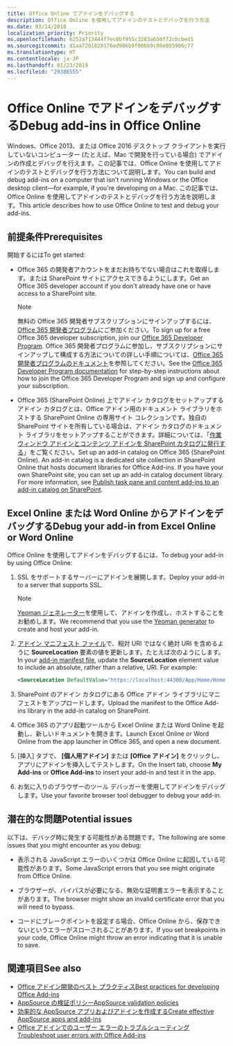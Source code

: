 ```yaml
---
title: Office Online でアドインをデバッグする
description: Office Online を使用してアドインのテストとデバッグを行う方法
ms.date: 03/14/2018
localization_priority: Priority
ms.openlocfilehash: 6252a713444f7ec8bf955c3283a650f72cbcbed1
ms.sourcegitcommit: d1aa7201820176ed986b9f00bb9c88e055906c77
ms.translationtype: HT
ms.contentlocale: ja-JP
ms.lasthandoff: 01/23/2019
ms.locfileid: "29386555"
---
```

# <a name="debug-add-ins-in-office-online"></a><span data-ttu-id="b4cf9-103">Office Online でアドインをデバッグする</span><span class="sxs-lookup"><span data-stu-id="b4cf9-103">Debug add-ins in Office Online</span></span>


<span data-ttu-id="b4cf9-104">Windows、Office 2013、または Office 2016 デスクトップ クライアントを実行していないコンピューター (たとえば、Mac で開発を行っている場合) でアドインの作成とデバッグを行えます。この記事では、Office Online を使用してアドインのテストとデバッグを行う方法について説明します。</span><span class="sxs-lookup"><span data-stu-id="b4cf9-104">You can build and debug add-ins on a computer that isn't running Windows or the Office desktop client&mdash;for example, if you're developing on a Mac.</span></span> <span data-ttu-id="b4cf9-105">この記事では、Office Online を使用してアドインのテストとデバッグを行う方法を説明します。</span><span class="sxs-lookup"><span data-stu-id="b4cf9-105">This article describes how to use Office Online to test and debug your add-ins.</span></span> 

## <a name="prerequisites"></a><span data-ttu-id="b4cf9-106">前提条件</span><span class="sxs-lookup"><span data-stu-id="b4cf9-106">Prerequisites</span></span>

<span data-ttu-id="b4cf9-107">開始するには</span><span class="sxs-lookup"><span data-stu-id="b4cf9-107">To get started:</span></span>

- <span data-ttu-id="b4cf9-108">Office 365 の開発者アカウントをまだお持ちでない場合はこれを取得します。または SharePoint サイトにアクセスできるようにします。</span><span class="sxs-lookup"><span data-stu-id="b4cf9-108">Get an Office 365 developer account if you don't already have one or have access to a SharePoint site.</span></span>
    
  > [!NOTE]
  > <span data-ttu-id="b4cf9-109">無料の Office 365 開発者サブスクリプションにサインアップするには、[Office 365 開発者プログラム](https://developer.microsoft.com/office/dev-program)にご参加ください。</span><span class="sxs-lookup"><span data-stu-id="b4cf9-109">To sign up for a free Office 365 developer subscription, join our [Office 365 Developer Program](https://developer.microsoft.com/office/dev-program).</span></span> <span data-ttu-id="b4cf9-110">Office 365 開発者プログラムに参加し、サブスクリプションにサインアップして構成する方法についての詳しい手順については、[Office 365 開発者プログラムのドキュメント](https://docs.microsoft.com/office/developer-program/office-365-developer-program)を参照してください。</span><span class="sxs-lookup"><span data-stu-id="b4cf9-110">See the [Office 365 Developer Program documentation](https://docs.microsoft.com/office/developer-program/office-365-developer-program) for step-by-step instructions about how to join the Office 365 Developer Program and sign up and configure your subscription.</span></span>
     
- <span data-ttu-id="b4cf9-p103">Office 365 (SharePoint Online) 上でアドイン カタログをセットアップするアドイン カタログとは、Office アドイン用のドキュメント ライブラリをホストする SharePoint Online の専用サイト コレクションです。独自の SharePoint サイトを所有している場合は、アドイン カタログのドキュメント ライブラリをセットアップすることができます。詳細については、「[作業ウィンドウ アドインとコンテンツ アドインを SharePoint カタログに発行する](../publish/publish-task-pane-and-content-add-ins-to-an-add-in-catalog.md)」をご覧ください。</span><span class="sxs-lookup"><span data-stu-id="b4cf9-p103">Set up an add-in catalog on Office 365 (SharePoint Online). An add-in catalog is a dedicated site collection in SharePoint Online that hosts document libraries for Office Add-ins. If you have your own SharePoint site, you can set up an add-in catalog document library. For more information, see [Publish task pane and content add-ins to an add-in catalog on SharePoint](../publish/publish-task-pane-and-content-add-ins-to-an-add-in-catalog.md).</span></span>
    

## <a name="debug-your-add-in-from-excel-online-or-word-online"></a><span data-ttu-id="b4cf9-114">Excel Online または Word Online からアドインをデバッグする</span><span class="sxs-lookup"><span data-stu-id="b4cf9-114">Debug your add-in from Excel Online or Word Online</span></span>

<span data-ttu-id="b4cf9-115">Office Online を使用してアドインをデバッグするには、</span><span class="sxs-lookup"><span data-stu-id="b4cf9-115">To debug your add-in by using Office Online:</span></span>

1. <span data-ttu-id="b4cf9-116">SSL をサポートするサーバーにアドインを展開します。</span><span class="sxs-lookup"><span data-stu-id="b4cf9-116">Deploy your add-in to a server that supports SSL.</span></span>
    
    > [!NOTE]
    > <span data-ttu-id="b4cf9-117">[Yeoman ジェネレーター](https://github.com/OfficeDev/generator-office)を使用して、アドインを作成し、ホストすることをお勧めします。</span><span class="sxs-lookup"><span data-stu-id="b4cf9-117">We recommend that you use the [Yeoman generator](https://github.com/OfficeDev/generator-office) to create and host your add-in.</span></span>
     
2. <span data-ttu-id="b4cf9-p104">[アドイン マニフェスト ファイル](../develop/add-in-manifests.md)で、相対 URI ではなく絶対 URI を含めるように **SourceLocation** 要素の値を更新します。たとえば次のようにします。</span><span class="sxs-lookup"><span data-stu-id="b4cf9-p104">In your [add-in manifest file](../develop/add-in-manifests.md), update the **SourceLocation** element value to include an absolute, rather than a relative, URI. For example:</span></span>
      
    ```xml
    <SourceLocation DefaultValue="https://localhost:44300/App/Home/Home.html" />
    ```
    
3. <span data-ttu-id="b4cf9-120">SharePoint のアドイン カタログにある Office アドイン ライブラリにマニフェストをアップロードします。</span><span class="sxs-lookup"><span data-stu-id="b4cf9-120">Upload the manifest to the Office Add-ins library in the add-in catalog on SharePoint.</span></span>
    
4. <span data-ttu-id="b4cf9-121">Office 365 のアプリ起動ツールから Excel Online または Word Online を起動し、新しいドキュメントを開きます。</span><span class="sxs-lookup"><span data-stu-id="b4cf9-121">Launch Excel Online or Word Online from the app launcher in Office 365, and open a new document.</span></span>
    
5. <span data-ttu-id="b4cf9-122">[挿入] タブで、 **[個人用アドイン]** または **[Office アドイン]** をクリックし、アプリにアドインを挿入してテストします。</span><span class="sxs-lookup"><span data-stu-id="b4cf9-122">On the Insert tab, choose  **My Add-ins** or **Office Add-ins** to insert your add-in and test it in the app.</span></span>
    
6. <span data-ttu-id="b4cf9-123">お気に入りのブラウザーのツール デバッガーを使用してアドインをデバッグします。</span><span class="sxs-lookup"><span data-stu-id="b4cf9-123">Use your favorite browser tool debugger to debug your add-in.</span></span>

## <a name="potential-issues"></a><span data-ttu-id="b4cf9-124">潜在的な問題</span><span class="sxs-lookup"><span data-stu-id="b4cf9-124">Potential issues</span></span>    

<span data-ttu-id="b4cf9-125">以下は、デバッグ時に発生する可能性がある問題です。</span><span class="sxs-lookup"><span data-stu-id="b4cf9-125">The following are some issues that you might encounter as you debug:</span></span>
    
- <span data-ttu-id="b4cf9-126">表示される JavaScript エラーのいくつかは Office Online に起因している可能性があります。</span><span class="sxs-lookup"><span data-stu-id="b4cf9-126">Some JavaScript errors that you see might originate from Office Online.</span></span>
      
- <span data-ttu-id="b4cf9-127">ブラウザーが、バイパスが必要になる、無効な証明書エラーを表示することがあります。</span><span class="sxs-lookup"><span data-stu-id="b4cf9-127">The browser might show an invalid certificate error that you will need to bypass.</span></span>
      
- <span data-ttu-id="b4cf9-128">コードにブレークポイントを設定する場合、Office Online から、保存できないというエラーがスローされることがあります。</span><span class="sxs-lookup"><span data-stu-id="b4cf9-128">If you set breakpoints in your code, Office Online might throw an error indicating that it is unable to save.</span></span>

## <a name="see-also"></a><span data-ttu-id="b4cf9-129">関連項目</span><span class="sxs-lookup"><span data-stu-id="b4cf9-129">See also</span></span>

- [<span data-ttu-id="b4cf9-130">Office アドイン開発のベスト プラクティス</span><span class="sxs-lookup"><span data-stu-id="b4cf9-130">Best practices for developing Office Add-ins</span></span>](../concepts/add-in-development-best-practices.md)
- [<span data-ttu-id="b4cf9-131">AppSource の検証ポリシー</span><span class="sxs-lookup"><span data-stu-id="b4cf9-131">AppSource validation policies</span></span>](https://docs.microsoft.com/office/dev/store/validation-policies)  
- [<span data-ttu-id="b4cf9-132">効率的な AppSource アプリおよびアドインを作成する</span><span class="sxs-lookup"><span data-stu-id="b4cf9-132">Create effective AppSource apps and add-ins</span></span>](https://docs.microsoft.com/office/dev/store/create-effective-office-store-listings)  
- [<span data-ttu-id="b4cf9-133">Office アドインでのユーザー エラーのトラブルシューティング</span><span class="sxs-lookup"><span data-stu-id="b4cf9-133">Troubleshoot user errors with Office Add-ins</span></span>](testing-and-troubleshooting.md)
    
